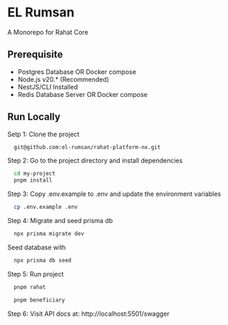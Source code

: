 # EL Rumsan

A Monorepo for Rahat Core

## Prerequisite

- Postgres Database OR Docker compose 
- Node.js v20.\* (Recommended)
- NestJS/CLI Installed 
- Redis Database Server OR Docker compose

## Run Locally

Setp 1: Clone the project

```bash
  git@github.com:el-rumsan/rahat-platform-nx.git
```

Step 2: Go to the project directory and install dependencies

```bash
  cd my-project
  pnpm install
```

Step 3: Copy .env.example to .env and update the environment variables

```bash
  cp .env.example .env
```

Step 4: Migrate and seed prisma db

```bash
  npx prisma migrate dev
```

Seed database with

```bash
  npx prisma db seed
```

Step 5: Run project

```bash
  pnpm rahat
```

```bash
  pnpm beneficiary
```

Step 6: Visit API docs at: http://localhost:5501/swagger
